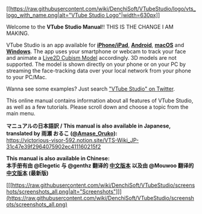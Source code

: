 [[[https://raw.githubusercontent.com/wiki/DenchiSoft/VTubeStudio/logo/vts_logo_with_name.png|alt="VTube Studio Logo"|width=630px]]](https://github.com/DenchiSoft/VTubeStudio/wiki)

Welcome to the **VTube Studio Manual**!! THIS IS THE CHANGE I AM MAKING.

VTube Studio is an app available for **[iPhone/iPad](https://apps.apple.com/us/app/vtube-studio/id1511435444)**, **[Android](https://play.google.com/store/apps/details?id=com.denchi.vtubestudio)**, **[macOS](https://store.steampowered.com/app/1325860/VTube_Studio/)** and **[Windows](https://store.steampowered.com/app/1325860/VTube_Studio/)**. The app uses your smartphone or webcam to track your face and animate a [Live2D Cubism Model](https://www.live2d.com/en/) accordingly. 3D models are not supported. The model is shown directly on your phone or on your PC by streaming the face-tracking data over your local network from your phone to your PC/Mac.

Wanna see some examples? Just search ["VTube Studio" on Twitter](https://twitter.com/search?q=VTube%20Studio&f=video).

This online manual contains information about all features of VTube Studio, as well as a few tutorials. Please scroll down and choose a topic from the main menu.

**マニュアルの日本語訳 / This manual is also available in Japanese, translated by 雨瀬 おるこ ([@Amase_Oruko](https://twitter.com/Amase_Oruko)):**  <br> 
https://victorious-visor-592.notion.site/VTS-Wiki_JP-31c47e39f2964075902ec411160215f2

**This manual is also available in Chinese:**  <br>
**本手册有由 @Elegetic 与 @genthz 翻译的 [中文版本](https://github.com/Elegetic/VTubeStudio/wiki) 以及由 @Mouwoo 翻译的 [中文版本](https://github.com/Mouwoo/VTubeStudio/wiki) (最新版)**

[[[https://raw.githubusercontent.com/wiki/DenchiSoft/VTubeStudio/screenshots/screenshots_all.png|alt="Screenshots"]]](https://raw.githubusercontent.com/wiki/DenchiSoft/VTubeStudio/screenshots/screenshots_all.png)


